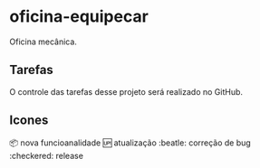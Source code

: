 # oficina-equipecar
Oficina mecânica.

## Tarefas

O controle das tarefas desse projeto será realizado no GitHub.

## Icones 

:package: nova funcioanalidade
:up: atualização
:beatle: correção de bug
:checkered: release
